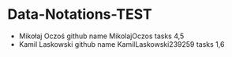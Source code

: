 # Data-Notations-TEST
* Mikołaj Oczoś github name MikolajOczos tasks 4,5
* Kamil Laskowski github name KamilLaskowski239259 tasks 1,6
